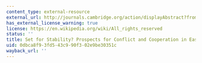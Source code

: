 ```yaml
---
content_type: external-resource
external_url: http://journals.cambridge.org/action/displayAbstract?fromPage=online&aid=54161
has_external_license_warning: true
license: https://en.wikipedia.org/wiki/All_rights_reserved
status: ''
title: Set for Stability? Prospects for Conflict and Cooperation in East Asia
uid: 0dbca8f9-3fd5-43c9-90f3-02e9be30351c
wayback_url: ''
---
```

